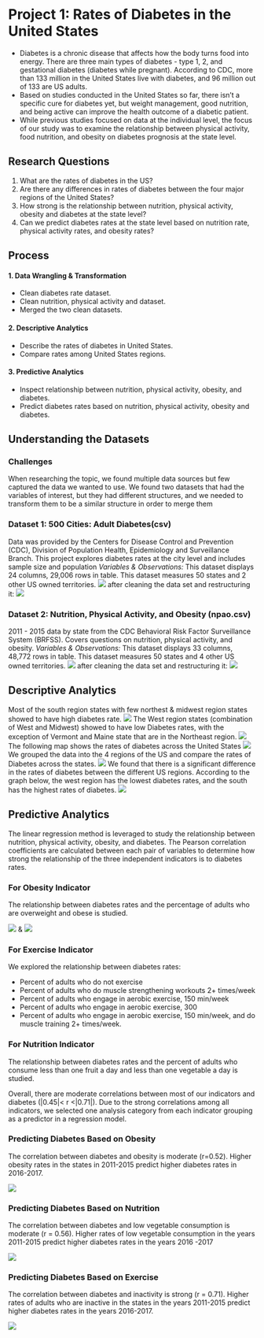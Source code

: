 # Project 1: Rates of Diabetes in the United States
* Diabetes is a chronic disease that affects how the body turns food into energy. There are three main types of diabetes - type 1, 2, and gestational diabetes (diabetes while pregnant). According to CDC, more than 133 million in the United States live with diabetes, and 96 million out of 133 are US adults. 
* Based on studies conducted in the United States so far, there isn’t a specific cure for diabetes yet, but weight management, good nutrition, and being active can improve the health outcome of a diabetic patient. 
* While previous studies focused on data at the individual level, the focus of our study was to examine the relationship between physical activity, food nutrition, and obesity on diabetes prognosis at the state level. 

## Research Questions
1. What are the rates of diabetes in the US?
2. Are there any differences in rates of diabetes between the four major regions of the 
United States?
3. How strong is the relationship between nutrition, physical activity, obesity and diabetes at the state level?
4. Can we predict diabetes rates at the state level based on nutrition rate, physical activity rates, and obesity rates?

## Process
#### 1. Data Wrangling & Transformation
* Clean diabetes rate dataset.
* Clean nutrition, physical activity and dataset.
* Merged the two clean datasets.
#### 2. Descriptive Analytics
* Describe the rates of diabetes in United States.
* Compare rates among United States regions.
#### 3. Predictive Analytics
* Inspect relationship between nutrition, physical activity, obesity, and diabetes.
* Predict diabetes rates based on nutrition, physical activity, obesity and diabetes. 

## Understanding the Datasets
### Challenges
When researching the topic, we found multiple data sources but few captured the data we wanted to use.
We found two datasets that had the variables of interest, but they had different structures, and we needed to transform them to be a similar structure in order to merge them
### Dataset 1: 500 Cities: Adult Diabetes(csv)
Data was provided by the Centers for Disease Control and Prevention (CDC), Division of Population Health, Epidemiology and Surveillance Branch. This project explores diabetes rates at the city level and includes sample size and population
*Variables & Observations:*
This dataset displays 24 columns, 29,006 rows in table. This dataset measures 50 states and 2 other US owned territories.
![](Images/500%20cities%20-%20Diagnosed%20diabetes.png)
after cleaning the data set and restructuring it:
![](Images/state_diabetes_data.png)
### Dataset 2: Nutrition, Physical Activity, and Obesity (npao.csv)
2011 - 2015 data by state from the CDC Behavioral Risk Factor Surveillance System (BRFSS). Covers questions on nutrition, physical activity, and obesity.
*Variables  &  Observations:*
This dataset displays 33 columns, 48,772 rows in table. 
This dataset measures 50 states and 4 other US owned territories.
![](Images/cdc_npao.png)
after cleaning the data set and restructuring it:
![](Images/npao_clean.png)

## Descriptive Analytics

Most of the south region states with few northest & midwest region states showed to have high diabetes rate.
![](Images/Top%2010%20States%20Diabetes.png)
The West region states (combination of West and Midwest) showed to have low Diabetes rates, with the exception of Vermont and Maine state that are in the Northeast region.
![](Images/Bottom%2010%20States%20Diabetes.png)
The following map shows the rates of diabetes across the United States
![](Images/Diabetes%20map.png)
We grouped the data into the 4 regions of the US and compare the rates of Diabetes across the states.
![](Images/boxplot.png)
We found that there is a significant difference in the rates of diabetes between the different US regions.
According to the graph below, the west region has the lowest diabetes rates, and the south has the highest rates of diabetes.
![](Images/rates%20per%20region.png)

## Predictive Analytics
The linear regression method is leveraged to study the relationship between nutrition, physical activity, obesity, and diabetes. The Pearson correlation coefficients are calculated between each pair of variables to determine how strong the relationship of the three independent indicators is to diabetes rates.
### For Obesity Indicator
The relationship between diabetes rates and the percentage of adults who are overweight and obese is studied.

![](Images/obesity%20vs%20diabetes.png) & ![](Images/overweight%20vs%20diabetes.png)

### For Exercise Indicator
We explored the relationship between diabetes rates:
- Percent of adults who do not exercise
- Percent of adults who do muscle strengthening workouts 2+ times/week
- Percent of adults who engage in aerobic exercise, 150 min/week
- Percent of adults who engage in aerobic exercise, 300
- Percent of adults who engage in aerobic exercise, 150 min/week, and do muscle training 2+ times/week.


### For Nutrition Indicator
The relationship between diabetes rates  and the percent of adults who consume less than one fruit a day and less than one vegetable a day is studied.

Overall, there are moderate correlations between most of our indicators and diabetes (|0.45|< r <|0.71|). Due to the strong correlations among all indicators, we selected one analysis category from each indicator grouping as a predictor in a regression model.

### Predicting Diabetes Based on Obesity 
The correlation between diabetes and obesity is moderate (r=0.52). Higher obesity rates in the states in 2011-2015 predict higher diabetes rates in 2016-2017.

![](Images/diabetes%20vs%20obesity.png)

### Predicting Diabetes Based on Nutrition
The correlation between diabetes and low vegetable consumption is moderate (r = 0.56). Higher rates of low vegetable consumption in the years 2011-2015 predict higher diabetes rates in the years 2016 -2017

![](Images/diabetes%20vs%20low%20vegetable%20consumption.png)

### Predicting Diabetes Based on Exercise
The correlation between diabetes and inactivity is strong (r = 0.71). Higher rates of adults who are inactive in the states in the years 2011-2015 predict higher diabetes rates in the years 2016-2017.

![](Images/diabetes%20vs%20Inactivity.png)




